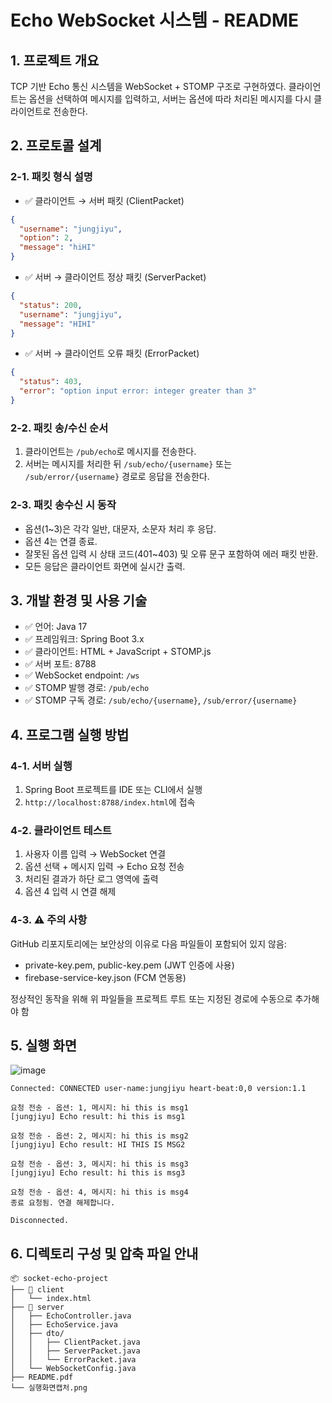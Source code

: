 # Echo WebSocket 시스템 - README

## 1. 프로젝트 개요
TCP 기반 Echo 통신 시스템을 WebSocket + STOMP 구조로 구현하였다. 클라이언트는 옵션을 선택하여 메시지를 입력하고, 서버는 옵션에 따라 처리된 메시지를 다시 클라이언트로 전송한다.

## 2. 프로토콜 설계

### 2-1. 패킷 형식 설명
- ✅ 클라이언트 → 서버 패킷 (ClientPacket)
```json
{
  "username": "jungjiyu",
  "option": 2,
  "message": "hiHI"
}
```
- ✅ 서버 → 클라이언트 정상 패킷 (ServerPacket)
```json
{
  "status": 200,
  "username": "jungjiyu",
  "message": "HIHI"
}
```
- ✅ 서버 → 클라이언트 오류 패킷 (ErrorPacket)
```json
{
  "status": 403,
  "error": "option input error: integer greater than 3"
}
```

### 2-2. 패킷 송/수신 순서
1. 클라이언트는 `/pub/echo`로 메시지를 전송한다.
2. 서버는 메시지를 처리한 뒤 `/sub/echo/{username}` 또는 `/sub/error/{username}` 경로로 응답을 전송한다.

### 2-3. 패킷 송수신 시 동작
- 옵션(1~3)은 각각 일반, 대문자, 소문자 처리 후 응답.
- 옵션 4는 연결 종료.
- 잘못된 옵션 입력 시 상태 코드(401~403) 및 오류 문구 포함하여 에러 패킷 반환.
- 모든 응답은 클라이언트 화면에 실시간 출력.

## 3. 개발 환경 및 사용 기술
- ✅ 언어: Java 17
- ✅ 프레임워크: Spring Boot 3.x
- ✅ 클라이언트: HTML + JavaScript + STOMP.js
- ✅ 서버 포트: 8788
- ✅ WebSocket endpoint: `/ws`
- ✅ STOMP 발행 경로: `/pub/echo`
- ✅ STOMP 구독 경로: `/sub/echo/{username}`, `/sub/error/{username}`

## 4. 프로그램 실행 방법

### 4-1. 서버 실행
1. Spring Boot 프로젝트를 IDE 또는 CLI에서 실행
2. `http://localhost:8788/index.html`에 접속

### 4-2. 클라이언트 테스트
1. 사용자 이름 입력 → WebSocket 연결
2. 옵션 선택 + 메시지 입력 → Echo 요청 전송
3. 처리된 결과가 하단 로그 영역에 출력
4. 옵션 4 입력 시 연결 해제

### 4-3. ⚠️ 주의 사항

GitHub 리포지토리에는 보안상의 이유로 다음 파일들이 포함되어 있지 않음:

- private-key.pem, public-key.pem (JWT 인증에 사용)
- firebase-service-key.json (FCM 연동용)

정상적인 동작을 위해 위 파일들을 프로젝트 루트 또는 지정된 경로에 수동으로 추가해야 함

## 5. 실행 화면 
![image](https://github.com/user-attachments/assets/c1d64750-f88d-44b4-b97e-6979e27ed9c8)

```
Connected: CONNECTED user-name:jungjiyu heart-beat:0,0 version:1.1

요청 전송 - 옵션: 1, 메시지: hi this is msg1
[jungjiyu] Echo result: hi this is msg1

요청 전송 - 옵션: 2, 메시지: hi this is msg2
[jungjiyu] Echo result: HI THIS IS MSG2

요청 전송 - 옵션: 3, 메시지: hi this is msg3
[jungjiyu] Echo result: hi this is msg3

요청 전송 - 옵션: 4, 메시지: hi this is msg4
종료 요청됨. 연결 해제합니다.

Disconnected.
```

## 6. 디렉토리 구성 및 압축 파일 안내
```
📦 socket-echo-project
├── 📁 client
│   └── index.html
├── 📁 server
│   ├── EchoController.java
│   ├── EchoService.java
│   ├── dto/
│   │   ├── ClientPacket.java
│   │   ├── ServerPacket.java
│   │   └── ErrorPacket.java
│   └── WebSocketConfig.java
├── README.pdf
└── 실행화면캡처.png
```
